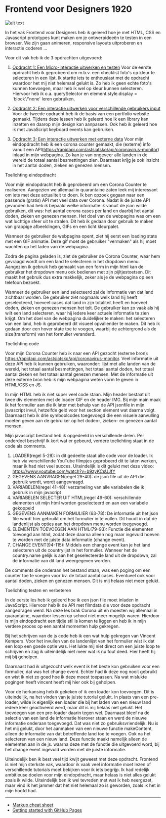 # Frontend voor Designers 1920

![alt text](./img/F4Dsplash.png "Frontend voor Design Splash")

In het vak Frontend voor Designers heb ik geleerd hoe je met HTML, CSS en Javascript prototypes kunt maken om je ontwerpideeën te testen in een browser. We zijn gaan animeren, responsive layouts uitproberen en interactie coderen ...

Voor dit vak heb ik de 3 opdrachten uitgevoerd:

1. [Opdracht 1: Een Micro-interactie uitwerken en testen](opdracht1/)
Voor de eerste opdracht heb ik geprobeerd om m.b.v. een checklist foto's op kleur te selecteren in een lijst. Ik startte iets te enthousiast met de opdracht waardoor het mij niet helemaal gelukt is. Zo heb ik geen echte foto's kunnen toevoegen, maar heb ik wel op kleur kunnen selecteren. Hiervoor heb ik o.a. querySelector en element.style.display = 'block'/'none' leren gebruiken. 

2. [Opdracht 2: Een interactie uitwerken voor verschillende gebruikers input](opdracht2/)
Voor de tweede opdracht heb ik de basis van een portfolio website gemaakt. Tijdens deze lessen heb ik geleerd hoe ik een library kan inzetten en daarop mijn design kan aanpassen. Ook heb ik geleerd hoe ik met JavaScript keyboard events kan gebruiken.  

3. [Opdracht 3: Een interactie uitwerken met externe data](opdracht3/)
Voor mijn eindopdracht heb ik een corona counter gemaakt, die (externe) info vanuit een API(https://rapidapi.com/astsiatsko/api/coronavirus-monitor) inlaad in mijn webpagina. Zo kan je van ongeveer alle landen in de wereld de totaal aantal besmettingen zien. Daarnaast krijg je ook inzicht in het aantal doden, zieken en genezen mensen. 

Toelichting eindopdracht

Voor mijn eindopdracht heb ik geprobeerd om een Corona Counter te realiseren. 
Aangezien we allemaal in quarantaine zaten leek mij interessant om iets met deze actualiteit te doen. Ik ben opzoek gegaan naar een passende (gratis) API met veel data over Corona. Nadat ik de juiste API gevonden had heb ik bepaald welke informatie ik vanuit de json wilde gebruiken, dit was: het aantal corona cases per land en daarbij het aantal doden, zieken en genezen mensen. Het doel van de webpagina was om een wat luchtige sfeer uit te stralen. Dit heb ik gedaan door gebruik te maken van grappige afbeeldingen, GIFs en een licht kleurpalet. 

Wanneer de gebruiker de webpagina opent, ziet hij eerst een loading state met een GIF animatie. Deze gif moet de gebruiker "vermaken" als hij moet wachten op het laden van de webpagina. 

Zodra de pagina geladen is, ziet de gebruiker de Corona Counter, waar hem gevraagd wordt om een land te selecteren in het dropdown menu. Aangezien ik gebruik heb gemaakt van een form in mijn html kan de gebruiker het dropdown menu ook bedienen met zijn pijltjestoetsen. Dit maakt het gebruik dus extra makkelijk, zeker als je de webpagina op een telefoon bezoekt. 

Wanneer de gebruiker een land selecteerd zal de informatie van dat land zichtbaar worden. De gebruiker ziet nogmaals welk land hij heeft geselecteerd, hoeveel cases dat land in zijn totaliteit heeft en hoeveel doden, zieken en genezen mensen het telt. De gebruiker kan zo vaak als hij wilt een land selecteren, waar hij iedere keer actuele informatie te zien krijgt. 
Om het doel van de webpagina duidelijker te maken: het selecteren van een land, heb ik geprobeerd dit visueel opvallender te maken. Dit heb ik gedaan door een hover state toe te voegen, waarbij de achtergrond als de size(transform) van het formulier veranderd. 

Toelichting code

Voor mijn Corona Counter heb ik naar een API gezocht (externe bron): https://rapidapi.com/astsiatsko/api/coronavirus-monitor. Veel informatie uit deze API heb ik kunnen gebruiken, waaronder: lijst met alle landen van de wereld, het totaal aantal besmettingen, het totaal aantal doden, het totaal aantal zieken en het totaal aantal genezen mensen. Met de informatie uit deze externe bron heb ik mijn webpagina weten vorm te geven in HTML/CSS en JS.   

In mijn HTML heb ik niet super veel code staan. Mijn header bestaat uit twee div elementen met de loader GIF en de header IMG. Bij mijn main maak ik het formulier aan die ik later met behulp van de API jsonfile in mijn javascript invul, hetzelfde geld voor het section element wat daarna volgt. Daarnaast heb ik drie symboolcodes toegevoegd die een visuele aanvulling moeten geven aan de gebruiker op het doden-, zieken- en genezen aantal mensen. 

Mijn javascript bestand heb ik opgedeeld in verschillende delen. Per onderdeel beschrijf ik kort wat er gebeurd, verdere toelichting staat in de code als comments. 
1. LOADER(regel 5-28): in dit gedeelte staat alle code voor de loader. Ik heb via verschillende YouTube filmpjes geprobeerd dit te laten werken, maar ik had niet veel succes. Uiteindelijk is dit gelukt met deze video: https://www.youtube.com/watch?v=b9zyKCsUJfY
2. GEGEVENS AANVRAGEN(regel 29-40): de json file uit de API die gebruik wordt, wordt aangevraagd. 
3. VARIABELEN(regel 41-48): verzameling van alle variabelen die ik gebruik in mijn javacript
4. VARIABELEN SELECTER UIT HTML(regel 49-60): verschillende elementen uit mijn html worden geselecteerd en aan een variabele gekoppeld
5. GEGEVENS AANMAKEN FORMULIER (63-78): De informatie uit het json file wordt hier gebruikt om het formulier in te vullen. Dit houdt in dat de landenlijst als opties aan het dropdown menu worden toegevoegd. 
6. ELEMENTEN TOEVOEGEN AAN HTML(79-93): Functie die elementen toevoegd aan html, zodat deze daarna alleen nog maar ingevuld hoeven te worden met de juiste data informatie (change event). 
7. CHANGE EVENT(94-115): Middels een change event kan je het land selecteren uit de countrylijst in het formulier. Wanneer het de country.name gelijk is aan het geselecteerde land uit de dropdown, zal de informatie van dit land weergegeven worden. 

De comments die onderaan het bestand staan, was een poging om een counter toe te voegen voor bv. de totaal aantal cases. Eventueel ook voor aantal doden, zieken en genezen mensen. Dit is mij helaas niet meer gelukt.

Toelichting testen en verbeteren

In de eerste les heb ik geleerd hoe ik een json file moet inladen in JavaScript. Hiervoor heb ik de API met filmdata die voor deze opdracht aangedragen werd. Na deze les brak Corona uit en moesten wij allemaal in quarantaine, waardoor lessen op school niet meer mogelijk waren. Hierdoor is mijn eindopdracht een tijdje stil is komen te liggen en heb ik in mijn verdere proces op een aantal momenten hulp gekregen. 

Bij het schrijven van de js code heb ik een wat hulp gekregen van Vincent Kempers. Voor het invullen van de landenlijst van het formulier wist ik dat een loop een goede optie was. Het lukte mij niet direct om een juiste loop te schrijven en zag ik uiteindelijk niet meer wat ik nu fout deed. Hier heeft hij mij bij geholpen. 

Daarnaast had ik uitgezocht welk event ik het beste kon gebruiken voor een formulier, dat was het change event. Echter had ik deze nog nooit gebruikt en wist ik niet zo goed hoe ik deze moest toepassen. Na wat mislukte pogingen heeft vincent heeft mij hier ook bij geholpen. 

Voor de herkansing heb ik gekeken of ik een loader kon toevoegen. Dit is uiteindelijk, na het vinden van je juiste tutorial gelukt. In plaats van een pre-loader, wilde ik eigenlijk een loader die bij het laden van een nieuw land iedere keer geactiveerd werd, maar dit is mij helaas niet gelukt. Het toevoegen van een pre-loader daarin tegen wel. 
Daarnaast bleef na de selectie van een land de informatie hierover staan en werd de nieuwe informatie onderaan toegevoegd. Dat was niet zo gebruiksvriendelijk. Nu is het mij gelukt, door het aanmaken van een nieuwe functie makeContent, alleen de informatie van dat betreffende land toe te voegen. Ook na het selecteren van een nieuw land. Deze functie maakt namelijk alleen de elementen aan in de js. waarna deze met de functie die uitgevoerd word, bij het change event ingevuld worden met de juiste informatie. 

Uiteindelijk ben ik best veel tijd kwijt geweest met deze opdracht. Frontend is niet mijn sterkste vak, waardoor ik vaak veel informatie moet lezen of verschillende tutorials moet bekijken voor ik iets begrijp. Ik had redelijk ambitieuse doelen voor mijn eindopdracht, maar helaas is niet alles gelukt zoals ik wilde. Uiteindelijk ben ik wel tevreden met wat ik heb neergezet, maar vind ik het jammer dat het niet helemaal zo is geworden, zoals ik het in mijn hoofd had. 

---
- [Markup cheat sheet](https://github.com/adam-p/markdown-here/wiki/Markdown-Cheatsheet)
- [Getting started with GitHub Pages](https://guides.github.com/features/pages/)
